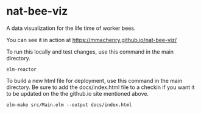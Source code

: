 # nat-bee-viz
A data visualization for the life time of worker bees.

You can see it in action at https://mmachenry.github.io/nat-bee-viz/

To run this locally and test changes, use this command in the main directory.

    elm-reactor

To build a new html file for deployment, use this command in the main directory. Be sure to add the docs/index.html file to a checkin if you want it to be updated on the the github.io site mentioned above.

    elm-make src/Main.elm --output docs/index.html
